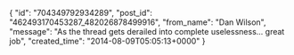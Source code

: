  {
   "id": "704349792934289",
   "post_id": "462493170453287_482026878499916",
   "from_name": "Dan Wilson",
   "message": "As the thread gets derailed into complete uselessness... great job",
   "created_time": "2014-08-09T05:05:13+0000"
 }
